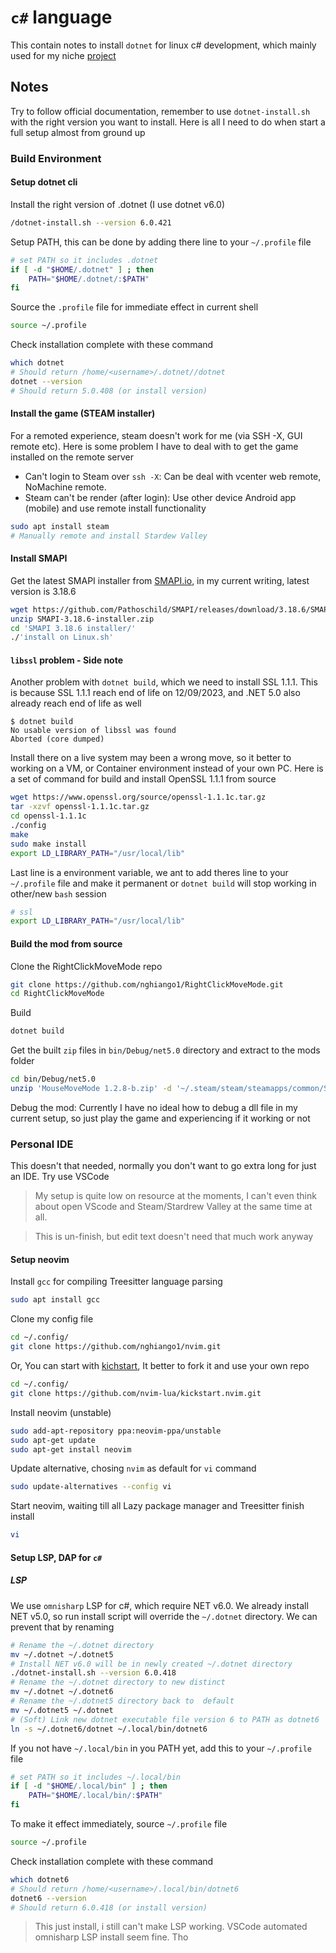 # `c#` language

This contain notes to install `dotnet` for linux c# development, which mainly used for my niche [project](https://github.com/nghiango1/RightClickMoveMode/)

## Notes

Try to follow official documentation, remember to use `dotnet-install.sh` with the right version you want to install. Here is all I need to do when start a full setup almost from ground up

### Build Environment

#### Setup dotnet cli

Install the right version of .dotnet (I use dotnet v6.0)
```sh
/dotnet-install.sh --version 6.0.421
```

Setup PATH, this can be done by adding there line to your `~/.profile` file
```sh
# set PATH so it includes .dotnet
if [ -d "$HOME/.dotnet" ] ; then
    PATH="$HOME/.dotnet/:$PATH"
fi
```

Source the `.profile` file for immediate effect in current shell
```sh
source ~/.profile
```

Check installation complete with these command
```sh
which dotnet
# Should return /home/<username>/.dotnet//dotnet
dotnet --version
# Should return 5.0.408 (or install version)
```

#### Install the game (STEAM installer)

For a remoted experience, steam doesn't work for me (via SSH -X, GUI remote etc). Here is some problem I have to deal with to get the game installed on the remote server
- Can't login to Steam over `ssh -X`: Can be deal with vcenter web remote, NoMachine remote.
- Steam can't be render (after login): Use other device Android app (mobile) and use remote install functionality

```sh
sudo apt install steam
# Manually remote and install Stardew Valley
```

#### Install SMAPI

Get the latest SMAPI installer from [SMAPI.io](SMAPI.io), in my current writing, latest version is 3.18.6
```sh
wget https://github.com/Pathoschild/SMAPI/releases/download/3.18.6/SMAPI-3.18.6-installer.zip
unzip SMAPI-3.18.6-installer.zip
cd 'SMAPI 3.18.6 installer/'
./'install on Linux.sh'
```

#### `libssl` problem - Side note

Another problem with `dotnet build`, which we need to install SSL 1.1.1. This is because SSL 1.1.1 reach end of life on 12/09/2023, and .NET 5.0 also already reach end of life as well
```
$ dotnet build
No usable version of libssl was found
Aborted (core dumped)
```

Install there on a live system may been a wrong move, so it better to working on a VM, or Container environment instead of your own PC. Here is a set of command for build and install OpenSSL 1.1.1 from source
```sh
wget https://www.openssl.org/source/openssl-1.1.1c.tar.gz
tar -xzvf openssl-1.1.1c.tar.gz
cd openssl-1.1.1c
./config
make
sudo make install
export LD_LIBRARY_PATH="/usr/local/lib"
```

Last line is a environment variable, we ant to add theres line to your `~/.profile` file and make it permanent or `dotnet build` will stop working in other/new `bash` session
```sh
# ssl  
export LD_LIBRARY_PATH="/usr/local/lib"
```

#### Build the mod from source

Clone the RightClickMoveMode repo
```sh
git clone https://github.com/nghiango1/RightClickMoveMode.git 
cd RightClickMoveMode
```

Build
```sh
dotnet build
```

Get the built `zip` files in `bin/Debug/net5.0` directory and extract to the mods folder
```sh
cd bin/Debug/net5.0
unzip 'MouseMoveMode 1.2.8-b.zip' -d '~/.steam/steam/steamapps/common/Stardew Valley/Mods'/
```

Debug the mod: Currently I have no ideal how to debug a dll file in my current setup, so just play the game and experiencing if it working or not

### Personal IDE

This doesn't that needed, normally you don't want to go extra long for just an IDE. Try use VSCode

> My setup is quite low on resource at the moments, I can't even think about open VScode and Steam/Stardrew Valley at the same time at all.

> This is un-finish, but edit text doesn't need that much work anyway

#### Setup neovim

Install `gcc` for compiling Treesitter language parsing
```sh
sudo apt install gcc
```

Clone my config file 
```sh
cd ~/.config/
git clone https://github.com/nghiango1/nvim.git
```

Or, You can start with [kichstart](https://github.com/nvim-lua/kickstart.nvim), It better to fork it and use your own repo
```sh
cd ~/.config/
git clone https://github.com/nvim-lua/kickstart.nvim.git
```

Install neovim (unstable)
```sh
sudo add-apt-repository ppa:neovim-ppa/unstable 
sudo apt-get update
sudo apt-get install neovim
```

Update alternative, chosing `nvim` as default for `vi` command
```sh
sudo update-alternatives --config vi
```

Start neovim, waiting till all Lazy package manager and Treesitter finish install
```sh
vi
```

#### Setup LSP, DAP for `c#`

##### LSP

We use `omnisharp` LSP for c#, which require NET v6.0. We already install NET v5.0, so run install script will override the `~/.dotnet` directory. We can prevent that by renaming
```sh
# Rename the ~/.dotnet directory
mv ~/.dotnet ~/.dotnet5
# Install NET v6.0 will be in newly created ~/.dotnet directory
./dotnet-install.sh --version 6.0.418
# Rename the ~/.dotnet directory to new distinct
mv ~/.dotnet ~/.dotnet6
# Rename the ~/.dotnet5 directory back to  default
mv ~/.dotnet5 ~/.dotnet
# (Soft) Link new dotnet executable file version 6 to PATH as dotnet6
ln -s ~/.dotnet6/dotnet ~/.local/bin/dotnet6
```

If you not have `~/.local/bin` in you PATH yet, add this to your `~/.profile` file
```sh
# set PATH so it includes ~/.local/bin
if [ -d "$HOME/.local/bin" ] ; then
    PATH="$HOME/.local/bin/:$PATH"
fi
```

To make it effect immediately, source `~/.profile` file
```sh
source ~/.profile
```

Check installation complete with these command
```sh
which dotnet6
# Should return /home/<username>/.local/bin/dotnet6
dotnet6 --version
# Should return 6.0.418 (or install version)
```

> This just install, i still can't make LSP working. VSCode automated omnisharp LSP install seem fine. Tho
